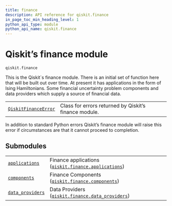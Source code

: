 ```yaml
---
title: finance
description: API reference for qiskit.finance
in_page_toc_min_heading_level: 1
python_api_type: module
python_api_name: qiskit.finance
---
```


<span id="module-qiskit.finance" />

<span id="qiskit-finance" />

# Qiskit’s finance module

<span id="module-qiskit.finance" />

`qiskit.finance`

This is the Qiskit\`s finance module. There is an initial set of function here that will be built out over time. At present it has applications in the form of Ising Hamiltonians. Some financial uncertainty problem components and data providers which supply a source of financial data.

|                                                                                               |                                                       |
| --------------------------------------------------------------------------------------------- | ----------------------------------------------------- |
| [`QiskitFinanceError`](qiskit.finance.QiskitFinanceError "qiskit.finance.QiskitFinanceError") | Class for errors returned by Qiskit’s finance module. |

In addition to standard Python errors Qiskit’s finance module will raise this error if circumstances are that it cannot proceed to completion.

## Submodules

|                                                                                                                        |                                                                                                                                                        |
| ---------------------------------------------------------------------------------------------------------------------- | ------------------------------------------------------------------------------------------------------------------------------------------------------ |
| [`applications`](qiskit.finance.applications#module-qiskit.finance.applications "qiskit.finance.applications")         | Finance applications ([`qiskit.finance.applications`](qiskit.finance.applications#module-qiskit.finance.applications "qiskit.finance.applications"))   |
| [`components`](qiskit.finance.components#module-qiskit.finance.components "qiskit.finance.components")                 | Finance Components ([`qiskit.finance.components`](qiskit.finance.components#module-qiskit.finance.components "qiskit.finance.components"))             |
| [`data_providers`](qiskit.finance.data_providers#module-qiskit.finance.data_providers "qiskit.finance.data_providers") | Data Providers ([`qiskit.finance.data_providers`](qiskit.finance.data_providers#module-qiskit.finance.data_providers "qiskit.finance.data_providers")) |


